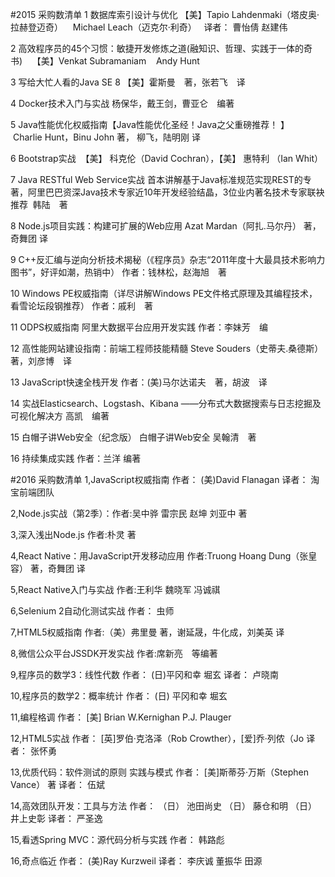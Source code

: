 #2015 采购数清单
1	数据库索引设计与优化	【美】Tapio Lahdenmaki（塔皮奥·拉赫登迈奇）    Michael Leach（迈克尔·利奇）   译者： 曹怡倩 赵建伟

2	高效程序员的45个习惯：敏捷开发修炼之道(融知识、哲理、实践于一体的奇书)   	【美】Venkat Subramaniam    Andy Hunt

3	写给大忙人看的Java SE 8	【美】霍斯曼　著，张若飞　译

4	Docker技术入门与实战	杨保华，戴王剑，曹亚仑　编著

5	Java性能优化权威指南【Java性能优化圣经！Java之父重磅推荐！ 】	 Charlie Hunt，Binu John 著， 柳飞，陆明刚 译

6	Bootstrap实战 	【美】 科克伦（David Cochran），【美】 惠特利 （Ian Whit）

7	Java RESTful Web Service实战	首本讲解基于Java标准规范实现REST的专著，阿里巴巴资深Java技术专家近10年开发经验结晶，3位业内著名技术专家联袂推荐  韩陆　著

8	Node.js项目实践：构建可扩展的Web应用	Azat Mardan（阿扎.马尔丹） 著，奇舞团 译

9	C++反汇编与逆向分析技术揭秘（《程序员》杂志“2011年度十大最具技术影响力图书”，好评如潮，热销中）	作者：钱林松，赵海旭　著

10	Windows PE权威指南（详尽讲解Windows PE文件格式原理及其编程技术，看雪论坛段钢推荐）	作者：戚利　著

11	ODPS权威指南 阿里大数据平台应用开发实践	作者：李妹芳　编

12	高性能网站建设指南：前端工程师技能精髓	Steve Souders（史蒂夫.桑德斯）　著，刘彦博　译

13	JavaScript快速全栈开发	作者：(美)马尔达诺夫　著，胡波　译

14	实战Elasticsearch、Logstash、Kibana ——分布式大数据搜索与日志挖掘及可视化解决方	高凯　编著

15	白帽子讲Web安全（纪念版） 白帽子讲Web安全	吴翰清　著

16	持续集成实践	作者：兰洋 编著

#2016 采购数清单
1,JavaScript权威指南 作者： (美)David Flanagan    译者： 淘宝前端团队

2,Node.js实战（第2季）：作者:吴中骅 雷宗民 赵坤 刘亚中 著

3,深入浅出Node.js  作者:朴灵 著 

4,React Native：用JavaScript开发移动应用  作者:Truong Hoang Dung（张皇容） 著，奇舞团 译
  
5,React Native入门与实战  作者:王利华 魏晓军 冯诚祺

6,Selenium 2自动化测试实战  作者： 虫师  

7,HTML5权威指南 作者:（美）弗里曼 著，谢延晟，牛化成，刘美英 译

8,微信公众平台JSSDK开发实战  作者:席新亮　等编著

9,程序员的数学3：线性代数 作者： (日)平冈和幸 堀玄  译者： 卢晓南

10,程序员的数学2：概率统计 作者： (日) 平冈和幸    堀玄  

11,编程格调 作者： [美] Brian W.Kernighan    P.J. Plauger   

12,HTML5实战 作者： [英]罗伯·克洛泽（Rob Crowther），[爱]乔·列侬（Jo  译者： 张怀勇

13,优质代码：软件测试的原则 实践与模式 作者： [美]斯蒂芬·万斯（Stephen Vance） 著 译者： 伍斌

14,高效团队开发：工具与方法  作者： （日） 池田尚史    （日） 藤仓和明    （日） 井上史彰   译者： 严圣逸

15,看透Spring MVC：源代码分析与实践  作者： 韩路彪  
 
16,奇点临近  作者： (美)Ray Kurzweil   译者： 李庆诚 董振华 田源